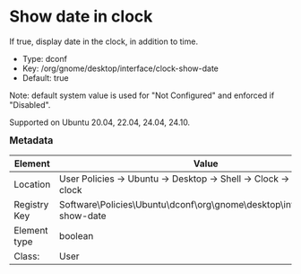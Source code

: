 # Show date in clock

If true, display date in the clock, in addition to time.

- Type: dconf
- Key: /org/gnome/desktop/interface/clock-show-date
- Default: true

Note: default system value is used for "Not Configured" and enforced if "Disabled".

Supported on Ubuntu 20.04, 22.04, 24.04, 24.10.



<span style="font-size: larger;">**Metadata**</span>

| Element      | Value            |
| ---          | ---              |
| Location     | User Policies -> Ubuntu -> Desktop -> Shell -> Clock -> Show date in clock    |
| Registry Key | Software\Policies\Ubuntu\dconf\org\gnome\desktop\interface\clock-show-date         |
| Element type | boolean |
| Class:       | User       |
